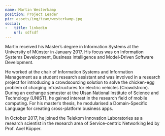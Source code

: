 ```yaml
---
name: Martin Westerkamp
position: Project Leader
pic: assets/img/team/westerkamp.jpg
social:
-   title: linkedin
    url: sdfsdf
---
```

Martin received his Master’s degree in Information Systems at the University of Münster in January 2017. His focus was on Information Systems Development, Business Intelligence and Model-Driven Software Development. 

He worked at the chair of Information Systems and Information Management as a student research assistant and was involved in a research project for introducing a crowdsourcing solution to solve the chicken-egg problem of charging infrastructures for electric vehicles (Crowdstrom). During an exchange semester at the Ulsan National Institute of Science and Technology (UNIST), he gained interest in the research field of mobile computing. For his master’s thesis, he modularised a Domain-Specific Language for creating cross-platform business apps. 

In October 2017, he joined the Telekom Innovation Laboratories as a research scientist in the research area of Service-centric Networking led by Prof. Axel Küpper.